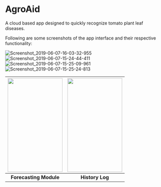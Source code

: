# AgroAid

A cloud based app designed to quickly recognize tomato plant leaf diseases.

Following are some screenshots of the app interface and their respective functionality:


![Screenshot_2019-06-07-16-03-32-955](https://user-images.githubusercontent.com/22832487/69253889-5f219080-0bdb-11ea-9787-29eb0167c5e8.jpeg)
  ![Screenshot_2019-06-07-15-24-44-411](https://user-images.githubusercontent.com/22832487/69253492-bc691200-0bda-11ea-949f-73ef014f722a.jpeg)      ![Screenshot_2019-06-07-15-25-09-961](https://user-images.githubusercontent.com/22832487/69253576-dc98d100-0bda-11ea-9046-550dad87c5c0.jpeg)      ![Screenshot_2019-06-07-15-25-24-813](https://user-images.githubusercontent.com/22832487/69253887-5e88fa00-0bdb-11ea-8189-a7221373c517.jpeg)




|<img src="https://user-images.githubusercontent.com/22832487/71579965-c9a3e580-2b24-11ea-867a-58f1fae8fe3f.jpeg" width="175" height="300">|<img src="https://user-images.githubusercontent.com/22832487/71581817-1d1a3180-2b2d-11ea-8541-a2915ad782b2.jpeg" width="175" height="300">|
|:---:|:---:| 
| **Forecasting Module** |**History Log** |

